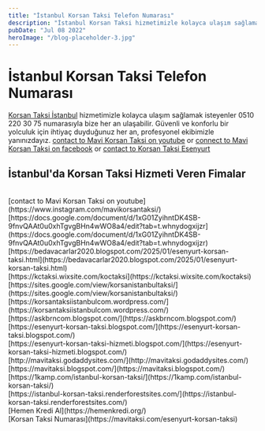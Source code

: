 ```yaml
---
title: "İstanbul Korsan Taksi Telefon Numarası"
description: "İstanbul Korsan Taksi hizmetimizle kolayca ulaşım sağlamak isteyenler 05310 220 30 75 numarasıyla bize her an ulaşabilir. Güvenli ve konforlu bir yolculuk için ihtiyaç duyduğunuz her an, profesyonel ekibimizle yanınızdayız."
pubDate: "Jul 08 2022"
heroImage: "/blog-placeholder-3.jpg"
---
```

<h1>İstanbul Korsan Taksi Telefon Numarası</h1>

[Korsan Taksi İstanbul](https://korsantaksiistanbul.com) hizmetimizle kolayca ulaşım sağlamak isteyenler 0510 220 30 75 numarasıyla bize her an ulaşabilir. Güvenli ve konforlu bir yolculuk için ihtiyaç duyduğunuz her an, profesyonel ekibimizle yanınızdayız.
[contact to Mavi Korsan Taksi on youtube](https://www.youtube.com/@mavikorsantaksi) or [connect to Mavi Korsan Taksi on facebook](https://www.facebook.com/mavikorsantaksi) or [contact to Korsan Taksi Esenyurt](https://koctaksi.com)

<h2>İstanbul'da Korsan Taksi Hizmeti Veren Fimalar</h2>
<br>
[contact to Mavi Korsan Taksi on youtube](https://www.instagram.com/mavikorsantaksi/)
<br>
[https://docs.google.com/document/d/1xG01ZyihntDK4SB-9fnvQAAt0u0xhTgvgBHn4wWO8a4/edit?tab=t.whnydogxijzr](https://docs.google.com/document/d/1xG01ZyihntDK4SB-9fnvQAAt0u0xhTgvgBHn4wWO8a4/edit?tab=t.whnydogxijzr)
<br>
[https://bedavacarlar2020.blogspot.com/2025/01/esenyurt-korsan-taksi.html](https://bedavacarlar2020.blogspot.com/2025/01/esenyurt-korsan-taksi.html)
<br>
[https://kctaksi.wixsite.com/koctaksi](https://kctaksi.wixsite.com/koctaksi)
<br>
[https://sites.google.com/view/korsanistanbultaksi/](https://sites.google.com/view/korsanistanbultaksi/)
<br>
[https://korsantaksiistanbulcom.wordpress.com/](https://korsantaksiistanbulcom.wordpress.com/)
<br>
[https://askbrncom.blogspot.com/](https://askbrncom.blogspot.com/)
<br>
[https://esenyurt-korsan-taksi.blogspot.com/](https://esenyurt-korsan-taksi.blogspot.com/)
<br>
[https://esenyurt-korsan-taksi-hizmeti.blogspot.com/](https://esenyurt-korsan-taksi-hizmeti.blogspot.com/)
<br>
[http://mavitaksi.godaddysites.com/](http://mavitaksi.godaddysites.com/)
<br>
[https://mavitaksi.blogspot.com/](https://mavitaksi.blogspot.com/)
<br>
[https://1kamp.com/istanbul-korsan-taksi/](https://1kamp.com/istanbul-korsan-taksi/)
<br>
[https://istanbul-korsan-taksi.renderforestsites.com/](https://istanbul-korsan-taksi.renderforestsites.com/)
<br>
[Hemen Kredi Al](https://hemenkredi.org/)
<br>
[Korsan Taksi Numarası](https://mavitaksi.com/esenyurt-korsan-taksi)

